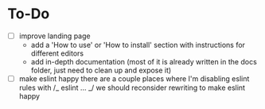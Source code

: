 # To-Do

- [ ] improve landing page
  - add a 'How to use' or 'How to install' section with instructions for different editors
  - add in-depth documentation (most of it is already written in the docs folder, just need to clean up and expose it)
- [ ] make eslint happy
      there are a couple places where I'm disabling eslint rules with /_ eslint ... _/
      we should reconsider rewriting to make eslint happy
